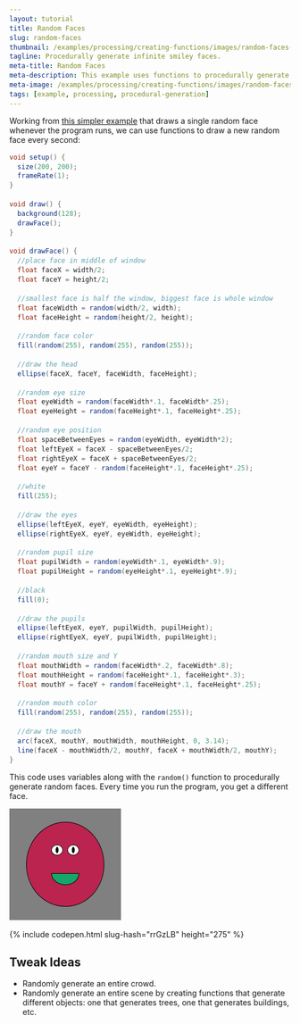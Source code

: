 ```yaml
---
layout: tutorial
title: Random Faces
slug: random-faces
thumbnail: /examples/processing/creating-functions/images/random-faces-1.gif
tagline: Procedurally generate infinite smiley faces.
meta-title: Random Faces
meta-description: This example uses functions to procedurally generate random faces.
meta-image: /examples/processing/creating-functions/images/random-faces-2.png
tags: [example, processing, procedural-generation]
---
```


Working from [this simpler example](/examples/processing/creating-variables/random-face) that draws a single random face whenever the program runs, we can use functions to draw a new random face every second:

```java
void setup() {
  size(200, 200);
  frameRate(1);
}

void draw() {
  background(128);
  drawFace();
}

void drawFace() {
  //place face in middle of window
  float faceX = width/2;
  float faceY = height/2;

  //smallest face is half the window, biggest face is whole window
  float faceWidth = random(width/2, width);
  float faceHeight = random(height/2, height);

  //random face color
  fill(random(255), random(255), random(255));

  //draw the head
  ellipse(faceX, faceY, faceWidth, faceHeight);

  //random eye size
  float eyeWidth = random(faceWidth*.1, faceWidth*.25);
  float eyeHeight = random(faceHeight*.1, faceHeight*.25);

  //random eye position
  float spaceBetweenEyes = random(eyeWidth, eyeWidth*2);
  float leftEyeX = faceX - spaceBetweenEyes/2;
  float rightEyeX = faceX + spaceBetweenEyes/2;
  float eyeY = faceY - random(faceHeight*.1, faceHeight*.25);

  //white
  fill(255);

  //draw the eyes
  ellipse(leftEyeX, eyeY, eyeWidth, eyeHeight);
  ellipse(rightEyeX, eyeY, eyeWidth, eyeHeight);

  //random pupil size
  float pupilWidth = random(eyeWidth*.1, eyeWidth*.9);
  float pupilHeight = random(eyeHeight*.1, eyeHeight*.9);

  //black
  fill(0);

  //draw the pupils
  ellipse(leftEyeX, eyeY, pupilWidth, pupilHeight);
  ellipse(rightEyeX, eyeY, pupilWidth, pupilHeight);

  //random mouth size and Y
  float mouthWidth = random(faceWidth*.2, faceWidth*.8);
  float mouthHeight = random(faceHeight*.1, faceHeight*.3);
  float mouthY = faceY + random(faceHeight*.1, faceHeight*.25);

  //random mouth color
  fill(random(255), random(255), random(255));

  //draw the mouth
  arc(faceX, mouthY, mouthWidth, mouthHeight, 0, 3.14);
  line(faceX - mouthWidth/2, mouthY, faceX + mouthWidth/2, mouthY);
}

```

This code uses variables along with the `random()` function to procedurally generate random faces. Every time you run the program, you get a different face.

![random faces](/examples/processing/creating-functions/images/random-faces-1.gif)

{% include codepen.html slug-hash="rrGzLB" height="275" %}

## Tweak Ideas

- Randomly generate an entire crowd.
- Randomly generate an entire scene by creating functions that generate different objects: one that generates trees, one that generates buildings, etc.
